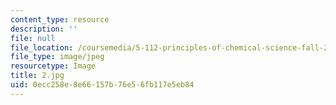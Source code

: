 ```yaml
---
content_type: resource
description: ''
file: null
file_location: /coursemedia/5-112-principles-of-chemical-science-fall-2005/0ecc258e8e66157b76e56fb117e5eb84_2.jpg
file_type: image/jpeg
resourcetype: Image
title: 2.jpg
uid: 0ecc258e-8e66-157b-76e5-6fb117e5eb84
---
```

